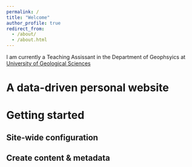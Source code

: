```yaml
---
permalink: /
title: "Welcome"
author_profile: true
redirect_from: 
  - /about/
  - /about.html
---
```


I am currently a Teaching Assissant in the Department of Geophsyics at [University of Geological Sciences](https://uzgeouniver.uz/en)

A data-driven personal website
======


Getting started
======


Site-wide configuration
------


Create content & metadata
------
